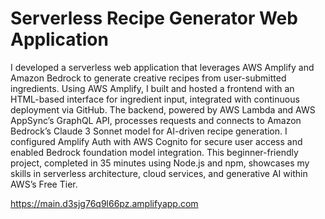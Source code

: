 # Serverless Recipe Generator Web Application
I developed a serverless web application that leverages AWS Amplify and Amazon Bedrock to generate creative recipes from user-submitted ingredients. Using AWS Amplify, I built and hosted a frontend with an HTML-based interface for ingredient input, integrated with continuous deployment via GitHub. The backend, powered by AWS Lambda and AWS AppSync’s GraphQL API, processes requests and connects to Amazon Bedrock’s Claude 3 Sonnet model for AI-driven recipe generation. I configured Amplify Auth with AWS Cognito for secure user access and enabled Bedrock foundation model integration. This beginner-friendly project, completed in 35 minutes using Node.js and npm, showcases my skills in serverless architecture, cloud services, and generative AI within AWS’s Free Tier.

https://main.d3sjg76q9l66pz.amplifyapp.com

